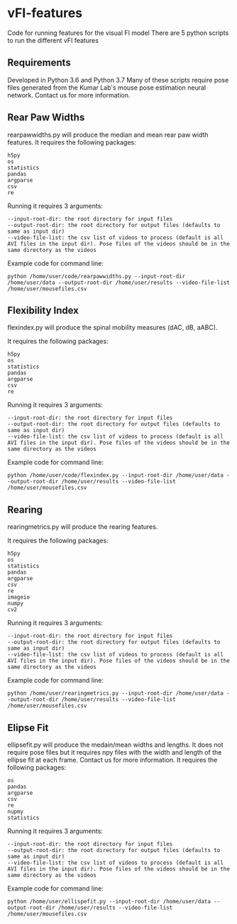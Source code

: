 # vFI-features
Code for running features for the visual FI model
There are 5 python scripts to run the different vFI features

## Requirements

Developed in Python 3.6 and Python 3.7
Many of these scripts require pose files generated from the Kumar Lab's mouse pose estimation neural network. Contact us for more information. 

## Rear Paw Widths

rearpawwidths.py will produce the median and mean rear paw width features.
It requires the following packages:

```
h5py
os
statistics
pandas
argparse
csv
re
```

Running it requires 3 arguments:
```
--input-root-dir: the root directory for input files
--output-root-dir: the root directory for output files (defaults to same as input dir)
--video-file-list: the csv list of videos to process (default is all AVI files in the input dir). Pose files of the videos should be in the same directory as the videos
```

Example code for command line:
```
python /home/user/code/rearpawwidths.py --input-root-dir /home/user/data --output-root-dir /home/user/results --video-file-list /home/user/mousefiles.csv
```

## Flexibility Index

flexindex.py will produce the spinal mobility measures (dAC, dB, aABC).

It requires the following packages:
```
h5py
os
statistics
pandas
argparse
csv
re
```

Running it requires 3 arguments:
```
--input-root-dir: the root directory for input files
--output-root-dir: the root directory for output files (defaults to same as input dir)
--video-file-list: the csv list of videos to process (default is all AVI files in the input dir). Pose files of the videos should be in the same directory as the videos
```

Example code for command line:
```
python /home/user/code/flexindex.py --input-root-dir /home/user/data --output-root-dir /home/user/results --video-file-list /home/user/mousefiles.csv
```

## Rearing
rearingmetrics.py will produce the rearing features.

It requires the following packages:
```
h5py
os
statistics
pandas
argparse
csv
re
imageio
numpy
cv2
```

Running it requires 3 arguments:
```
--input-root-dir: the root directory for input files
--output-root-dir: the root directory for output files (defaults to same as input dir)
--video-file-list: the csv list of videos to process (default is all AVI files in the input dir). Pose files of the videos should be in the same directory as the videos
```



Example code for command line:

```
python /home/user/rearingmetrics.py --input-root-dir /home/user/data --output-root-dir /home/user/results --video-file-list /home/user/mousefiles.csv
```

## Elipse Fit

ellipsefit.py will produce the medain/mean widths and lengths.
It does not require pose files but it requires npy files with the width and length of the ellipse fit at each frame. Contact us for more information.
It requires the following packages:

```
os
pandas
argparse
csv
re
nupmy
statistics
```

Running it requires 3 arguments:
```
--input-root-dir: the root directory for input files
--output-root-dir: the root directory for output files (defaults to same as input dir)
--video-file-list: the csv list of videos to process (default is all AVI files in the input dir). Pose files of the videos should be in the same directory as the videos
```



Example code for command line:

```
python /home/user/ellispefit.py --input-root-dir /home/user/data --output-root-dir /home/user/results --video-file-list /home/user/mousefiles.csv
```
